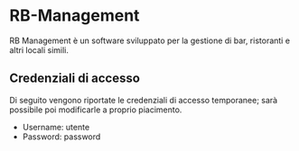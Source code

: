 # RB-Management
RB Management è un software sviluppato per la gestione di bar, ristoranti e altri locali simili.
## Credenziali di accesso
Di seguito vengono riportate le credenziali di accesso temporanee; sarà possibile poi modificarle a proprio piacimento.
- Username: utente 
- Password: password
